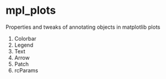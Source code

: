 # mpl_plots

Properties and tweaks of annotating objects in matplotlib plots

1. Colorbar
2. Legend
3. Text
4. Arrow
5. Patch
6. rcParams
